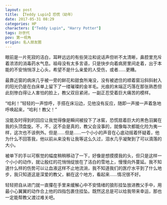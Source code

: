 ```yaml
---
layout: post
title: 【Teddy Lupin】恐慌（幼年）
date: 2017-05-31 08:29
categories: HP
characters: ["Teddy Lupin", "Harry Potter"]
tags: 孙世代
pov: 第一视角
origin: 名人朋友圈
---
```


眼前是一片死寂的洁白，耳畔远远的有些哭泣和说话声但听不太清晰，鼻腔里充斥着浓浓的消毒药水气息。祖母没有太多言语，只是快步向着病房里间走着，出于本能的不安悄悄浮上心头，希望不是什么亲爱的人受伤，或者……更糟。

最靠近窗的病床几乎被一旁的鲜花和甜食所淹没，没有被遮住的顺着窗沿斜斜射入的阳光仍是在白床单上留下了一缕璀璨的金羊毛。光痕的末端正巧落在那张熟悉但此刻惨白得让人害怕的脸上，教父双目紧闭，一副正忍受着巨大痛苦的模样。

“哈利！”轻轻的一声惊呼，手搭在床沿边，见他没有反应，随即一声接一声着急地呼唤起来，“哈利！教父！”

没能及时得到的回应让我觉得像是瞬间被投下了冰窖，恐慌扇着巨大的黑色羽翼在我的头顶盘旋。不，不，这不会是真的，教父会没事的，就像每次都能化险为夷一样，这次也不该例外。但是……但是……一个小小的声音在心底动摇着怀疑着，他为什么不回答我，他以前从来没有让我等这么久过，泪水几乎凝聚到了可以滴落的大小。

被单下的手以可察觉的幅度稍稍移动了一下，好像是想摸摸我的头，但只是这样一个小小的动作，就让殷红的花悄悄绽放在了洁白的雪地上，慢慢向外蔓延。我不知道什么样的伤势可以让血液这样不止地流淌，我不知道我们的医疗水平到了什么地步，我只知道这是深爱的教父，躺在这个地方，看起来……情况很不好。

轻轻把自从进门就一直攥在手里来缓解心中不安情绪的狼形挂坠放进教父手中，用最小心翼翼的动作合上他的四指包裹住挂坠。既然这总是可以给我带来幸运，那也一定能帮教父渡过难关吧。
